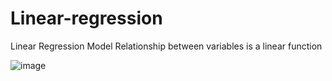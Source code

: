 # Linear-regression
Linear Regression Model
Relationship between variables is a linear function




![image](https://github.com/Ali-Elgendy/Linear-regression/assets/140459975/c7b67dd1-b625-44b1-8395-c56f27ea3927)


